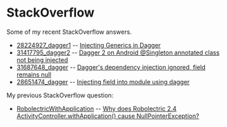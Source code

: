 # StackOverflow

Some of my recent StackOverflow answers.

- [28224927_dagger1](28224927_dagger1/) -- [Injecting Generics in Dagger](http://stackoverflow.com/questions/28224927/injecting-generics-in-dagger)
- [31417795_dagger2](31417795_dagger2/) -- [Dagger 2 on Android @Singleton annotated class not being injected](http://stackoverflow.com/questions/31417795/dagger-2-on-android-singleton-annotated-class-not-being-injected)
- [31687648_dagger](31687648_dagger/) -- [Dagger's dependency injection ignored, field remains null](http://stackoverflow.com/questions/31687648/daggers-dependency-injection-ignored-field-remains-null)
- [28651474_dagger](28651474_dagger/) -- [Injecting field into module using dagger](http://stackoverflow.com/a/28664301/283595)

My previous StackOverflow question:

- [RobolectricWithApplication](RobolectricWithApplication/) -- [Why does Robolectric 2.4 ActivityController.withApplication() cause NullPointerException?](http://stackoverflow.com/questions/28825317/)
